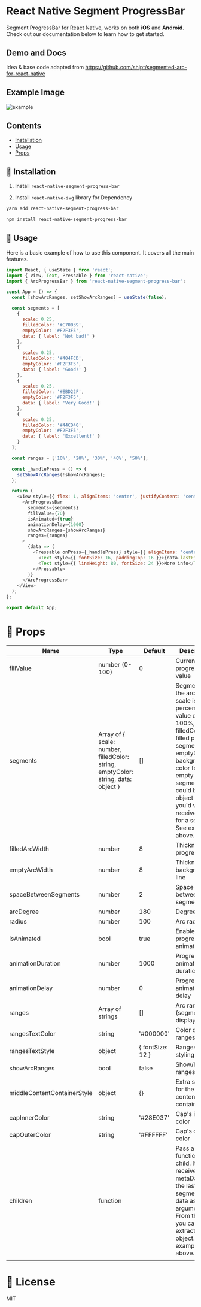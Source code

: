 # React Native Segment ProgressBar

Segment ProgressBar for React Native, works on both **iOS** and **Android**. 
Check out our documentation below to learn how to get started.

## Demo and Docs
  Idea & base code adapted from <a href="https://github.com/shipt/segmented-arc-for-react-native" target="_blank">https://github.com/shipt/segmented-arc-for-react-native</a>

## Example Image

![example](./arc-progressbar.gif)

## Contents

- [Installation](#-installation)
- [Usage](#-usage)
- [Props](#-props)

## 🚀 Installation

1. Install `react-native-segment-progress-bar`

2. Install `react-native-svg` library for Dependency

```bash
yarn add react-native-segment-progress-bar
```

```bash
npm install react-native-segment-progress-bar
```

## 🎉 Usage

Here is a basic example of how to use this component. It covers all the main features.

```js
import React, { useState } from 'react';
import { View, Text, Pressable } from 'react-native';
import { ArcProgressBar } from 'react-native-segment-progress-bar';

const App = () => {
  const [showArcRanges, setShowArcRanges] = useState(false);

  const segments = [
    {
      scale: 0.25,
      filledColor: '#C70039',
      emptyColor: '#F2F3F5',
      data: { label: 'Not bad!' }
    },
    {
      scale: 0.25,
      filledColor: '#404FCD',
      emptyColor: '#F2F3F5',
      data: { label: 'Good!' }
    },
    {
      scale: 0.25,
      filledColor: '#EBD22F',
      emptyColor: '#F2F3F5',
      data: { label: 'Very Good!' }
    },
    {
      scale: 0.25,
      filledColor: '#44CD40',
      emptyColor: '#F2F3F5',
      data: { label: 'Excellent!' }
    }
  ];

  const ranges = ['10%', '20%', '30%', '40%', '50%'];

  const _handlePress = () => {
    setShowArcRanges(!showArcRanges);
  };

  return (
    <View style={{ flex: 1, alignItems: 'center', justifyContent: 'center' }}>
      <ArcProgressBar
        segments={segments}
        fillValue={70}
        isAnimated={true}
        animationDelay={1000}
        showArcRanges={showArcRanges}
        ranges={ranges}
      >
        {data => (
          <Pressable onPress={_handlePress} style={{ alignItems: 'center' }}>
            <Text style={{ fontSize: 16, paddingTop: 16 }}>{data.lastFilledSegment.data.label}</Text>
            <Text style={{ lineHeight: 80, fontSize: 24 }}>More info</Text>
          </Pressable>
        )}
      </ArcProgressBar>
    </View>
  );
};

export default App;
```


# 📖 Props

| Name                        | Type                                                                              | Default          | Description                                                                                                                                                                                                                                                       |
| --------------------------- | --------------------------------------------------------------------------------- | ---------------- | ----------------------------------------------------------------------------------------------------------------------------------------------------------------------------------------------------------------------------------------------------------------- |
| fillValue                   | number (0-100)                                                                    | 0                | Current progress value                                                                                                                                                                                                                                            |
| segments                    | Array of { scale: number, filledColor: string, emptyColor: string, data: object } | []               | Segments of the arc. Here, scale is a percentage value out of 100%, filledColor for filled part of a segment, and emptyColor is background color for an empty segment, data could be any object that you'd want to receive back for a segment. See example above. |
| filledArcWidth              | number                                                                            | 8                | Thickness of progress line                                                                                                                                                                                                                                        |
| emptyArcWidth               | number                                                                            | 8                | Thickness of background line                                                                                                                                                                                                                                      |
| spaceBetweenSegments        | number                                                                            | 2                | Space between segments                                                                                                                                                                                                                                            |
| arcDegree                   | number                                                                            | 180              | Degree of arc                                                                                                                                                                                                                                                     |
| radius                      | number                                                                            | 100              | Arc radius                                                                                                                                                                                                                                                        |
| isAnimated                  | bool                                                                              | true             | Enable/disable progress animation                                                                                                                                                                                                                                 |
| animationDuration           | number                                                                            | 1000             | Progress animation duration                                                                                                                                                                                                                                       |
| animationDelay              | number                                                                            | 0                | Progress animation delay                                                                                                                                                                                                                                          |
| ranges                      | Array of strings                                                                  | []               | Arc ranges (segments) display values                                                                                                                                                                                                                              |
| rangesTextColor             | string                                                                            | '#000000'        | Color of ranges text                                                                                                                                                                                                                                              |
| rangesTextStyle             | object                                                                            | { fontSize: 12 } | Ranges text styling                                                                                                                                                                                                                                               |
| showArcRanges               | bool                                                                              | false            | Show/hide arc ranges                                                                                                                                                                                                                                              |
| middleContentContainerStyle | object                                                                            | {}               | Extra styling for the middle content container                                                                                                                                                                                                                    |
| capInnerColor               | string                                                                            | '#28E037'        | Cap's inner color                                                                                                                                                                                                                                                 |
| capOuterColor               | string                                                                            | '#FFFFFF'        | Cap's outer color                                                                                                                                                                                                                                                 |
| children                    | function                                                                          |                  | Pass a function as a child. It receives metaData with the last filled segment's data as an argument. From there you can extract data object. See example above.                                                                                                   |
|                             |

# 📄 License

MIT
